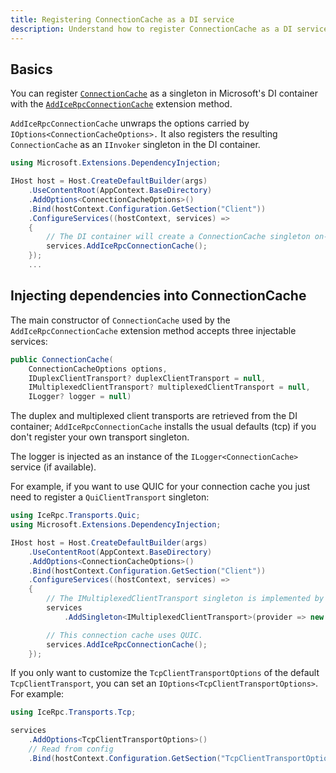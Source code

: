 ```yaml
---
title: Registering ConnectionCache as a DI service
description: Understand how to register ConnectionCache as a DI service in Microsoft's DI container.
---
```


## Basics

You can register [`ConnectionCache`](csharp:IceRpc.ConnectionCache) as a singleton in Microsoft's DI
container with the [`AddIceRpcConnectionCache`](csharp:Microsoft.Extensions.DependencyInjection.IceRpcServiceCollectionExtensions#Microsoft_Extensions_DependencyInjection_IceRpcServiceCollectionExtensions_AddIceRpcConnectionCache_Microsoft_Extensions_DependencyInjection_IServiceCollection_) extension method.

`AddIceRpcConnectionCache` unwraps the options carried by `IOptions<ConnectionCacheOptions>.` It also registers
the resulting `ConnectionCache` as an `IInvoker` singleton in the DI container.

```csharp
using Microsoft.Extensions.DependencyInjection;

IHost host = Host.CreateDefaultBuilder(args)
    .UseContentRoot(AppContext.BaseDirectory)
    .AddOptions<ConnectionCacheOptions>()
    .Bind(hostContext.Configuration.GetSection("Client"))
    .ConfigureServices((hostContext, services) =>
    {
        // The DI container will create a ConnectionCache singleton on-demand.
        services.AddIceRpcConnectionCache();
    });
    ...
```

## Injecting dependencies into ConnectionCache

The main constructor of `ConnectionCache` used by the `AddIceRpcConnectionCache` extension method accepts three
injectable services:

```csharp
public ConnectionCache(
    ConnectionCacheOptions options,
    IDuplexClientTransport? duplexClientTransport = null,
    IMultiplexedClientTransport? multiplexedClientTransport = null,
    ILogger? logger = null)
```

The duplex and multiplexed client transports are retrieved from the DI container; `AddIceRpcConnectionCache` installs
the usual defaults (tcp) if you don't register your own transport singleton.

The logger is injected as an instance of the `ILogger<ConnectionCache>` service (if available).

For example, if you want to use QUIC for your connection cache you just need to register a `QuiClientTransport`
singleton:

```csharp
using IceRpc.Transports.Quic;
using Microsoft.Extensions.DependencyInjection;

IHost host = Host.CreateDefaultBuilder(args)
    .UseContentRoot(AppContext.BaseDirectory)
    .AddOptions<ConnectionCacheOptions>()
    .Bind(hostContext.Configuration.GetSection("Client"))
    .ConfigureServices((hostContext, services) =>
    {
        // The IMultiplexedClientTransport singleton is implemented by QUIC.
        services
            .AddSingleton<IMultiplexedClientTransport>(provider => new QuicClientTransport());

        // This connection cache uses QUIC.
        services.AddIceRpcConnectionCache();
    });
```

If you only want to customize the `TcpClientTransportOptions` of the default `TcpClientTransport`, you can set an
`IOptions<TcpClientTransportOptions>`. For example:

```csharp
using IceRpc.Transports.Tcp;

services
    .AddOptions<TcpClientTransportOptions>()
    // Read from config
    .Bind(hostContext.Configuration.GetSection("TcpClientTransportOptions"));
```
